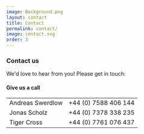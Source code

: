 ```yaml
---
image: Background.png
layout: contact
title: Contact
permalink: contact/
image: contact.svg
order: 3
---
```


### Contact us

We'd love to hear from you! Please get in touch:

#### Give us a call

<table> <tr>
    <td class="tg-baqh">Andreas Swerdlow</td>
    <td class="tg-baqh">+44 (0) 7588 406 144</td>
  </tr>
  <tr>
    <td class="tg-baqh">Jonas Scholz</td>
    <td class="tg-baqh">+44 (0) 7378 338 235</td>
  </tr>
  <tr>
    <td class="tg-baqh">Tiger Cross</td>
    <td class="tg-baqh">+44 (0) 7761 076 437</td>
  </tr>
  </table>
